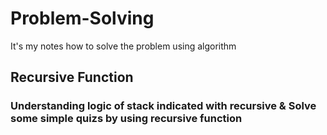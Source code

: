 # Problem-Solving
It's my notes how to solve the problem using algorithm

## Recursive Function
### Understanding logic of stack indicated with recursive & Solve some simple quizs by using recursive function
